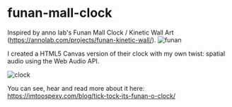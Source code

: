 # funan-mall-clock
Inspired by anno lab's Funan Mall Clock / Kinetic Wall Art (https://annolab.com/projects/funan-kinetic-wall/).
![funan](https://github.com/anthonycosgrave/funan-mall-clock/assets/1410114/dbeb6f0c-013f-4f19-a261-98af7bb0b814)

I created a HTML5 Canvas version of their clock with my own twist: spatial audio using the Web Audio API.

![clock](https://github.com/anthonycosgrave/funan-mall-clock/assets/1410114/db5cce1d-22d4-4bee-b014-4e3efbe99beb)

You can see, hear and read more about it here: https://imtoospexy.com/blog/tick-tock-its-funan-o-clock/
